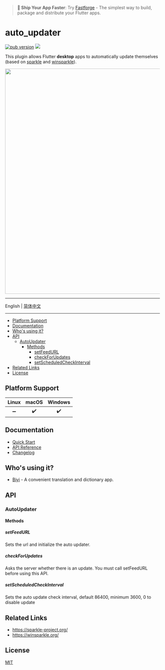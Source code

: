 > **🚀 Ship Your App Faster**: Try [Fastforge](https://fastforge.dev) - The simplest way to build, package and distribute your Flutter apps.

# auto_updater

[![pub version][pub-image]][pub-url] [![][discord-image]][discord-url]

[pub-image]: https://img.shields.io/pub/v/auto_updater.svg
[pub-url]: https://pub.dev/packages/auto_updater
[discord-image]: https://img.shields.io/discord/884679008049037342.svg
[discord-url]: https://discord.gg/zPa6EZ2jqb

This plugin allows Flutter **desktop** apps to automatically update themselves (based on [sparkle](https://sparkle-project.org/) and [winsparkle](https://winsparkle.org)).

<img src="https://raw.githubusercontent.com/leanflutter/auto_updater/main/screenshots/sparkle.png" width="732" alt="">

---

English | [简体中文](./README-ZH.md)

---

<!-- START doctoc generated TOC please keep comment here to allow auto update -->
<!-- DON'T EDIT THIS SECTION, INSTEAD RE-RUN doctoc TO UPDATE -->

- [Platform Support](#platform-support)
- [Documentation](#documentation)
- [Who's using it?](#whos-using-it)
- [API](#api)
  - [AutoUpdater](#autoupdater)
    - [Methods](#methods)
      - [setFeedURL](#setfeedurl)
      - [checkForUpdates](#checkforupdates)
      - [setScheduledCheckInterval](#setscheduledcheckinterval)
- [Related Links](#related-links)
- [License](#license)

<!-- END doctoc generated TOC please keep comment here to allow auto update -->

## Platform Support

| Linux | macOS | Windows |
| :---: | :---: | :-----: |
|  ➖   |  ✔️   |   ✔️    |

## Documentation

- [Quick Start](https://leanflutter.dev/documentation/auto_updater/quick-start)
- [API Reference](https://pub.dev/documentation/auto_updater/latest/auto_updater/)
- [Changelog](https://pub.dev/packages/auto_updater/changelog)

## Who's using it?

- [Biyi](https://biyidev.com/) - A convenient translation and dictionary app.

## API

<!-- README_DOC_GEN -->

### AutoUpdater

#### Methods

##### setFeedURL

Sets the url and initialize the auto updater.

##### checkForUpdates

Asks the server whether there is an update. You must call setFeedURL before using this API.

##### setScheduledCheckInterval

Sets the auto update check interval, default 86400, minimum 3600, 0 to disable update

<!-- README_DOC_GEN -->

## Related Links

- https://sparkle-project.org/
- https://winsparkle.org/

## License

[MIT](./LICENSE)
